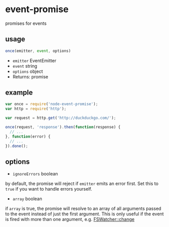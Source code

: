 event-promise
=============

promises for events

usage
-----

```javascript
once(emitter, event, options)
```

* `emitter` EventEmitter
* `event` string
* `options` object
* Returns: promise

example
-------

```javascript
var once = require('node-event-promise');
var http = require('http');

var request = http.get('http://duckduckgo.com/');

once(request, 'response').then(function(response) {
  // ...
}, function(error) {
  // ...
}).done();
```

options
-------

* `ignoreErrors` boolean

by default, the promise will reject if `emitter` emits an error first. Set this
to `true` if you want to handle errors yourself.

* `array` boolean

if `array` is true, the promise will resolve to an array of all arguments passed
to the event instead of just the first argument. This is only useful if the
event is fired with more than one argument, e.g.
[FSWatcher::change](http://nodejs.org/api/fs.html#fs_event_change)

